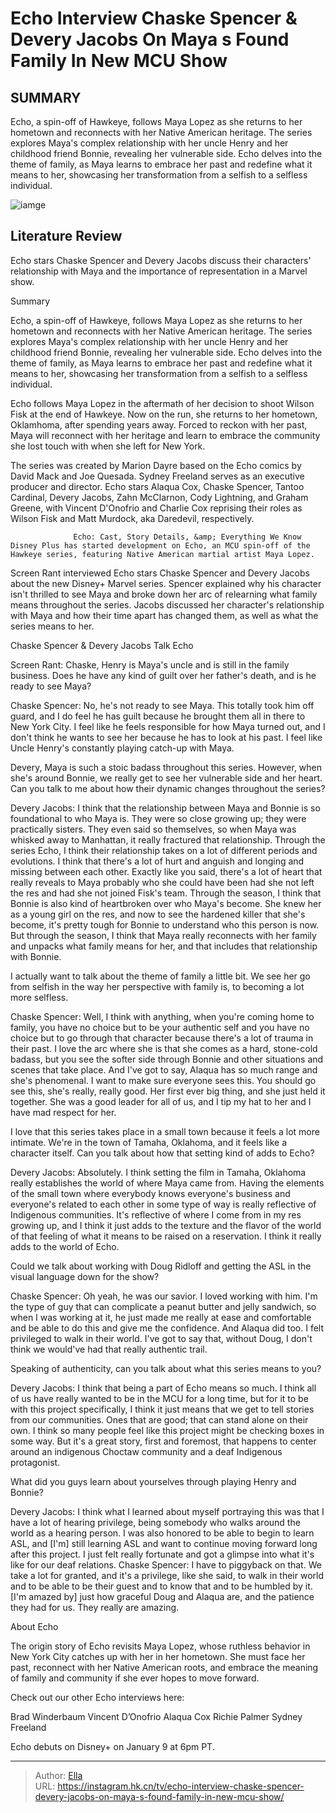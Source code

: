 # Echo Interview Chaske Spencer &amp; Devery Jacobs On Maya s Found Family In New MCU Show


## SUMMARY 



  Echo, a spin-off of Hawkeye, follows Maya Lopez as she returns to her hometown and reconnects with her Native American heritage.   The series explores Maya&#39;s complex relationship with her uncle Henry and her childhood friend Bonnie, revealing her vulnerable side.   Echo delves into the theme of family, as Maya learns to embrace her past and redefine what it means to her, showcasing her transformation from a selfish to a selfless individual.  

![iamge]()

## Literature Review
Echo stars Chaske Spencer and Devery Jacobs discuss their characters&#39; relationship with Maya and the importance of representation in a Marvel show.


Summary

  Echo, a spin-off of Hawkeye, follows Maya Lopez as she returns to her hometown and reconnects with her Native American heritage.   The series explores Maya&#39;s complex relationship with her uncle Henry and her childhood friend Bonnie, revealing her vulnerable side.   Echo delves into the theme of family, as Maya learns to embrace her past and redefine what it means to her, showcasing her transformation from a selfish to a selfless individual.  





Echo follows Maya Lopez in the aftermath of her decision to shoot Wilson Fisk at the end of Hawkeye. Now on the run, she returns to her hometown, Oklamhoma, after spending years away. Forced to reckon with her past, Maya will reconnect with her heritage and learn to embrace the community she lost touch with when she left for New York.




The series was created by Marion Dayre based on the Echo comics by David Mack and Joe Quesada. Sydney Freeland serves as an executive producer and director. Echo stars Alaqua Cox, Chaske Spencer, Tantoo Cardinal, Devery Jacobs, Zahn McClarnon, Cody Lightning, and Graham Greene, with Vincent D&#39;Onofrio and Charlie Cox reprising their roles as Wilson Fisk and Matt Murdock, aka Daredevil, respectively.

                  Echo: Cast, Story Details, &amp; Everything We Know   Disney Plus has started development on Echo, an MCU spin-off of the Hawkeye series, featuring Native American martial artist Maya Lopez.    

 Screen Rant interviewed Echo stars Chaske Spencer and Devery Jacobs about the new Disney&#43; Marvel series. Spencer explained why his character isn&#39;t thrilled to see Maya and broke down her arc of relearning what family means throughout the series. Jacobs discussed her character&#39;s relationship with Maya and how their time apart has changed them, as well as what the series means to her.





 Chaske Spencer &amp; Devery Jacobs Talk Echo 
         

Screen Rant: Chaske, Henry is Maya&#39;s uncle and is still in the family business. Does he have any kind of guilt over her father&#39;s death, and is he ready to see Maya?


Chaske Spencer: No, he&#39;s not ready to see Maya. This totally took him off guard, and I do feel he has guilt because he brought them all in there to New York City. I feel like he feels responsible for how Maya turned out, and I don&#39;t think he wants to see her because he has to look at his past. I feel like Uncle Henry&#39;s constantly playing catch-up with Maya.


Devery, Maya is such a stoic badass throughout this series. However, when she&#39;s around Bonnie, we really get to see her vulnerable side and her heart. Can you talk to me about how their dynamic changes throughout the series?





Devery Jacobs: I think that the relationship between Maya and Bonnie is so foundational to who Maya is. They were so close growing up; they were practically sisters. They even said so themselves, so when Maya was whisked away to Manhattan, it really fractured that relationship.
Through the series Echo, I think their relationship takes on a lot of different periods and evolutions. I think that there&#39;s a lot of hurt and anguish and longing and missing between each other. Exactly like you said, there&#39;s a lot of heart that really reveals to Maya probably who she could have been had she not left the res and had she not joined Fisk&#39;s team.
Through the season, I think that Bonnie is also kind of heartbroken over who Maya&#39;s become. She knew her as a young girl on the res, and now to see the hardened killer that she&#39;s become, it&#39;s pretty tough for Bonnie to understand who this person is now. But through the season, I think that Maya really reconnects with her family and unpacks what family means for her, and that includes that relationship with Bonnie.





I actually want to talk about the theme of family a little bit. We see her go from selfish in the way her perspective with family is, to becoming a lot more selfless.


Chaske Spencer: Well, I think with anything, when you&#39;re coming home to family, you have no choice but to be your authentic self and you have no choice but to go through that character because there&#39;s a lot of trauma in their past. I love the arc where she is that she comes as a hard, stone-cold badass, but you see the softer side through Bonnie and other situations and scenes that take place.
And I&#39;ve got to say, Alaqua has so much range and she&#39;s phenomenal. I want to make sure everyone sees this. You should go see this, she&#39;s really, really good. Her first ever big thing, and she just held it together. She was a good leader for all of us, and I tip my hat to her and I have mad respect for her.


          




I love that this series takes place in a small town because it feels a lot more intimate. We&#39;re in the town of Tamaha, Oklahoma, and it feels like a character itself. Can you talk about how that setting kind of adds to Echo?


Devery Jacobs: Absolutely. I think setting the film in Tamaha, Oklahoma really establishes the world of where Maya came from. Having the elements of the small town where everybody knows everyone&#39;s business and everyone&#39;s related to each other in some type of way is really reflective of Indigenous communities. It&#39;s reflective of where I come from in my res growing up, and I think it just adds to the texture and the flavor of the world of that feeling of what it means to be raised on a reservation. I think it really adds to the world of Echo.


Could we talk about working with Doug Ridloff and getting the ASL in the visual language down for the show?


Chaske Spencer: Oh yeah, he was our savior. I loved working with him. I&#39;m the type of guy that can complicate a peanut butter and jelly sandwich, so when I was working at it, he just made me really at ease and comfortable and be able to do this and give me the confidence. And Alaqua did too. I felt privileged to walk in their world. I&#39;ve got to say that, without Doug, I don&#39;t think we would&#39;ve had that really authentic trail.





Speaking of authenticity, can you talk about what this series means to you?


Devery Jacobs: I think that being a part of Echo means so much. I think all of us have really wanted to be in the MCU for a long time, but for it to be with this project specifically, I think it just means that we get to tell stories from our communities. Ones that are good; that can stand alone on their own. I think so many people feel like this project might be checking boxes in some way. But it&#39;s a great story, first and foremost, that happens to center around an indigenous Choctaw community and a deaf Indigenous protagonist.


What did you guys learn about yourselves through playing Henry and Bonnie?


Devery Jacobs: I think what I learned about myself portraying this was that I have a lot of hearing privilege, being somebody who walks around the world as a hearing person. I was also honored to be able to begin to learn ASL, and [I&#39;m] still learning ASL and want to continue moving forward long after this project. I just felt really fortunate and got a glimpse into what it&#39;s like for our deaf relations.
Chaske Spencer: I have to piggyback on that. We take a lot for granted, and it&#39;s a privilege, like she said, to walk in their world and to be able to be their guest and to know that and to be humbled by it. [I&#39;m amazed by] just how graceful Doug and Alaqua are, and the patience they had for us. They really are amazing.







 About Echo 
          

The origin story of Echo revisits Maya Lopez, whose ruthless behavior in New York City catches up with her in her hometown. She must face her past, reconnect with her Native American roots, and embrace the meaning of family and community if she ever hopes to move forward.

Check out our other Echo interviews here:

  Brad Winderbaum   Vincent D’Onofrio   Alaqua Cox   Richie Palmer   Sydney Freeland  



Echo debuts on Disney&#43; on January 9 at 6pm PT.






---

> Author: [Ella](https://instagram.hk.cn/)  
> URL: https://instagram.hk.cn/tv/echo-interview-chaske-spencer-devery-jacobs-on-maya-s-found-family-in-new-mcu-show/  

